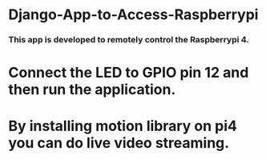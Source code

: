 # Django-App-to-Access-Raspberrypi

### This app is developed to remotely control the Raspberrypi 4.

# Connect the LED to GPIO pin 12 and then run the application.

# By installing motion library on pi4 you can do live video streaming.
